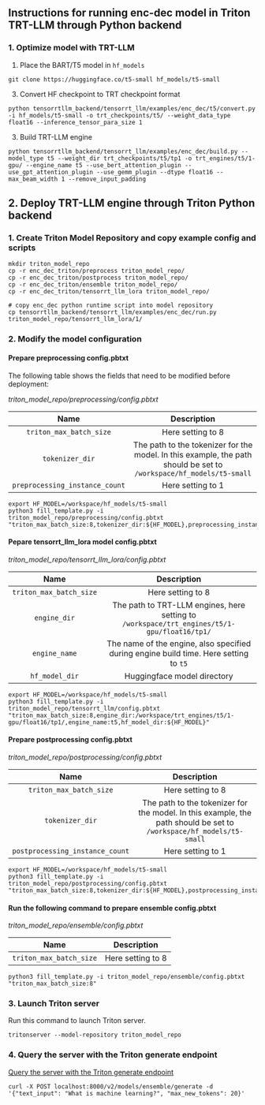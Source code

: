 ## Instructions for running enc-dec model in Triton TRT-LLM through Python backend

### 1. Optimize model with TRT-LLM
1. Place the BART/T5 model in `hf_models`
```
git clone https://huggingface.co/t5-small hf_models/t5-small
```


3. Convert HF checkpoint to TRT checkpoint format
```
python tensorrtllm_backend/tensorrt_llm/examples/enc_dec/t5/convert.py -i hf_models/t5-small -o trt_checkpoints/t5/ --weight_data_type float16 --inference_tensor_para_size 1
```

3. Build TRT-LLM engine
```
python tensorrtllm_backend/tensorrt_llm/examples/enc_dec/build.py --model_type t5 --weight_dir trt_checkpoints/t5/tp1 -o trt_engines/t5/1-gpu/ --engine_name t5 --use_bert_attention_plugin --use_gpt_attention_plugin --use_gemm_plugin --dtype float16 --max_beam_width 1 --remove_input_padding
```

## 2. Deploy TRT-LLM engine through Triton Python backend
### 1. Create Triton Model Repository and copy example config and scripts
```
mkdir triton_model_repo
cp -r enc_dec_triton/preprocess triton_model_repo/
cp -r enc_dec_triton/postprocess triton_model_repo/
cp -r enc_dec_triton/ensemble triton_model_repo/
cp -r enc_dec_triton/tensorrt_llm_lora triton_model_repo/

# copy enc_dec python runtime script into model repository
cp tensorrtllm_backend/tensorrt_llm/examples/enc_dec/run.py triton_model_repo/tensorrt_llm_lora/1/
```

### 2. Modify the model configuration
#### Prepare preprocessing config.pbtxt
The following table shows the fields that need to be modified before deployment:

*triton_model_repo/preprocessing/config.pbtxt*

| Name | Description
| :----------------------: | :-----------------------------: |
| `triton_max_batch_size` | Here setting to 8 |
| `tokenizer_dir` | The path to the tokenizer for the model. In this example, the path should be set to `/workspace/hf_models/t5-small`|
| `preprocessing_instance_count` | Here setting to 1 |


```
export HF_MODEL=/workspace/hf_models/t5-small
python3 fill_template.py -i triton_model_repo/preprocessing/config.pbtxt "triton_max_batch_size:8,tokenizer_dir:${HF_MODEL},preprocessing_instance_count:1"
```
#### Pepare tensorrt_llm_lora model config.pbtxt

*triton_model_repo/tensorrt_llm_lora/config.pbtxt*

| Name | Description
| :----------------------: | :-----------------------------: |
| `triton_max_batch_size` | Here setting to 8 |
| `engine_dir` | The path to TRT-LLM engines, here setting to `/workspace/trt_engines/t5/1-gpu/float16/tp1/`|
| `engine_name` | The name of the engine, also specified during engine build time. Here setting to `t5` |
| `hf_model_dir` | Huggingface model directory |


```
export HF_MODEL=/workspace/hf_models/t5-small
python3 fill_template.py -i triton_model_repo/tensorrt_llm/config.pbtxt "triton_max_batch_size:8,engine_dir:/workspace/trt_engines/t5/1-gpu/float16/tp1/,engine_name:t5,hf_model_dir:${HF_MODEL}"
```

#### Prepare postprocessing config.pbtxt

*triton_model_repo/postprocessing/config.pbtxt*

| Name | Description
| :----------------------: | :-----------------------------: |
| `triton_max_batch_size` | Here setting to 8 |
| `tokenizer_dir` | The path to the tokenizer for the model. In this example, the path should be set to `/workspace/hf_models/t5-small`|
| `postprocessing_instance_count` | Here setting to 1 |

```
export HF_MODEL=/workspace/hf_models/t5-small
python3 fill_template.py -i triton_model_repo/postprocessing/config.pbtxt "triton_max_batch_size:8,tokenizer_dir:${HF_MODEL},postprocessing_instance_count:1"
```

#### Run the following command to prepare ensemble config.pbtxt
*triton_model_repo/ensemble/config.pbtxt*

| Name | Description
| :----------------------: | :-----------------------------: |
| `triton_max_batch_size` | Here setting to 8 |

```
python3 fill_template.py -i triton_model_repo/ensemble/config.pbtxt "triton_max_batch_size:8"
```

### 3. Launch Triton server

Run this command to launch Triton server.

```
tritonserver --model-repository triton_model_repo  
```

### 4. Query the server with the Triton generate endpoint
[Query the server with the Triton generate endpoint](https://github.com/triton-inference-server/tensorrtllm_backend#query-the-server-with-the-triton-generate-endpoint)

```
curl -X POST localhost:8000/v2/models/ensemble/generate -d '{"text_input": "What is machine learning?", "max_new_tokens": 20}'
```






















